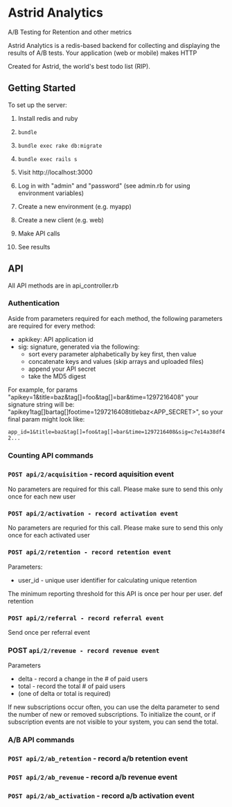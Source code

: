 # Astrid Analytics

A/B Testing for Retention and other metrics

Astrid Analytics is a redis-based backend for collecting and displaying the results of A/B tests. Your application (web or mobile) makes HTTP 

Created for Astrid, the world's best todo list (RIP).


## Getting Started

To set up the server:

1. Install redis and ruby

2. `bundle`

3. `bundle exec rake db:migrate`

4. `bundle exec rails s`

5. Visit http://localhost:3000

6. Log in with "admin" and "password" (see admin.rb for using environment variables)

7. Create a new environment (e.g. myapp)

8. Create a new client (e.g. web)

9. Make API calls

10. See results


## API

All API methods are in api_controller.rb

### Authentication

Aside from parameters required for each method, the following parameters are required for every method:
* apkikey: API application id
* sig: signature, generated via the following:
  - sort every parameter alphabetically by key first, then value
  - concatenate keys and values (skip arrays and uploaded files)
  - append your API secret
  - take the MD5 digest

For example, for params "apikey=1&title=baz&tag[]=foo&tag[]=bar&time=1297216408"
your signature string will be: "apikey1tag[]bartag[]footime=1297216408titlebaz<APP_SECRET>",
so your final param might look like:

`app_id=1&title=baz&tag[]=foo&tag[]=bar&time=1297216408&sig=c7e14a38df42...`

### Counting API commands

### `POST api/2/acquisition` - record aquisition event

No parameters are required for this call. Please make sure to
send this only once for each new user

### `POST api/2/activation - record activation event`

No parameters are requried for this call. Please make sure to
send this only once for each activated user

### `POST api/2/retention - record retention event`

Parameters:
- user_id - unique user identifier for calculating unique retention

The minimum reporting threshold for this API is once per hour per user.
def retention


### `POST api/2/referral - record referral event`

 Send once per referral event

### POST `api/2/revenue - record revenue event`

Parameters
- delta - record a change in the # of paid users
- total - record the total # of paid users
- (one of delta or total is required)

If new subscriptions occur often, you can use the delta parameter
to send the number of new or removed subscriptions. To initialize
the count, or if subscription events are not visible to your system,
you can send the total.

### A/B API commands

### `POST api/2/ab_retention` - record a/b retention event

### `POST api/2/ab_revenue` - record a/b revenue event

### `POST api/2/ab_activation` - record a/b activation event

